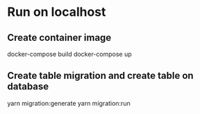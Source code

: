 # Run on localhost

## Create container image

docker-compose build
docker-compose up

## Create table migration and create table on database

yarn migration:generate
yarn migration:run
